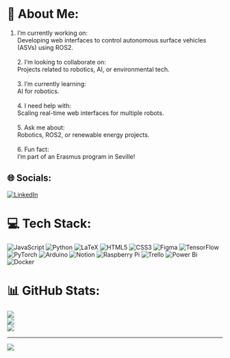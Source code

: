 # 💫 About Me:
1. I’m currently working on:<br>Developing web interfaces to control autonomous surface vehicles (ASVs) using ROS2.<br><br>2. I’m looking to collaborate on:<br>Projects related to robotics, AI, or environmental tech.<br><br>3. I’m currently learning:<br>AI for robotics.<br><br>4. I need help with:<br>Scaling real-time web interfaces for multiple robots.<br><br>5. Ask me about:<br>Robotics, ROS2, or renewable energy projects.<br><br>6. Fun fact:<br>I’m part of an Erasmus program in Seville!


## 🌐 Socials:
[![LinkedIn](https://img.shields.io/badge/LinkedIn-Profile-blue)](https://www.linkedin.com/in/alexandre-isenbrandt/)


# 💻 Tech Stack:
![JavaScript](https://img.shields.io/badge/javascript-%23323330.svg?style=for-the-badge&logo=javascript&logoColor=%23F7DF1E) ![Python](https://img.shields.io/badge/python-3670A0?style=for-the-badge&logo=python&logoColor=ffdd54) ![LaTeX](https://img.shields.io/badge/latex-%23008080.svg?style=for-the-badge&logo=latex&logoColor=white) ![HTML5](https://img.shields.io/badge/html5-%23E34F26.svg?style=for-the-badge&logo=html5&logoColor=white) ![CSS3](https://img.shields.io/badge/css3-%231572B6.svg?style=for-the-badge&logo=css3&logoColor=white) ![Figma](https://img.shields.io/badge/figma-%23F24E1E.svg?style=for-the-badge&logo=figma&logoColor=white) ![TensorFlow](https://img.shields.io/badge/TensorFlow-%23FF6F00.svg?style=for-the-badge&logo=TensorFlow&logoColor=white) ![PyTorch](https://img.shields.io/badge/PyTorch-%23EE4C2C.svg?style=for-the-badge&logo=PyTorch&logoColor=white) ![Arduino](https://img.shields.io/badge/-Arduino-00979D?style=for-the-badge&logo=Arduino&logoColor=white) ![Notion](https://img.shields.io/badge/Notion-%23000000.svg?style=for-the-badge&logo=notion&logoColor=white) ![Raspberry Pi](https://img.shields.io/badge/-RaspberryPi-C51A4A?style=for-the-badge&logo=Raspberry-Pi) ![Trello](https://img.shields.io/badge/Trello-%23026AA7.svg?style=for-the-badge&logo=Trello&logoColor=white) ![Power Bi](https://img.shields.io/badge/power_bi-F2C811?style=for-the-badge&logo=powerbi&logoColor=black) ![Docker](https://img.shields.io/badge/docker-%230db7ed.svg?style=for-the-badge&logo=docker&logoColor=white)
# 📊 GitHub Stats:
![](https://github-readme-stats.vercel.app/api?username=alex-isbrdt&theme=dark&hide_border=false&include_all_commits=false&count_private=false)<br/>
![](https://github-readme-streak-stats.herokuapp.com/?user=alex-isbrdt&theme=dark&hide_border=false)<br/>
![](https://github-readme-stats.vercel.app/api/top-langs/?username=alex-isbrdt&theme=dark&hide_border=false&include_all_commits=false&count_private=false&layout=compact)

---
[![](https://visitcount.itsvg.in/api?id=alex-isbrdt&icon=0&color=0)](https://visitcount.itsvg.in)

<!-- Proudly created with GPRM ( https://gprm.itsvg.in ) -->
